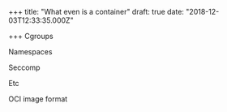 
+++
title: "What even is a container"
draft: true
date: "2018-12-03T12:33:35.000Z"

+++
Cgroups

Namespaces

Seccomp

Etc

OCI image format
